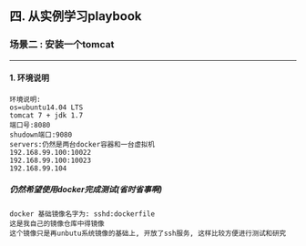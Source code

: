 ## 四. 从实例学习playbook

###  场景二 : 安装一个tomcat
----------------------------
#### 1. 环境说明

    环境说明:
    os=ubuntu14.04 LTS
    tomcat 7 + jdk 1.7 
    端口号:8080
    shudown端口:9080
    servers:仍然是两台docker容器和一台虚拟机
    192.168.99.100:10022
    192.168.99.100:10023
    192.168.99.104

##### 仍然希望使用docker完成测试(省时省事啊)

    docker 基础镜像名字为: sshd:dockerfile
    这是我自己的镜像仓库中得镜像
    这个镜像只是再unbutu系统镜像的基础上, 开放了ssh服务, 这样比较方便进行测试和研究